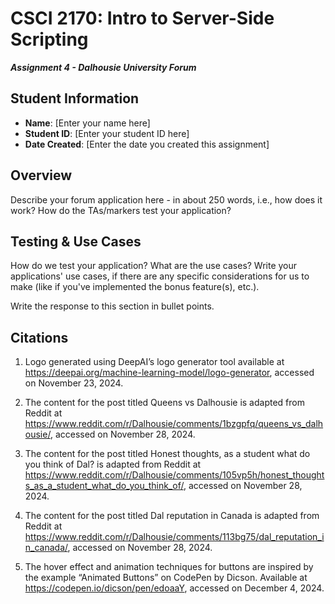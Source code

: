 # CSCI 2170: Intro to Server-Side Scripting

__*Assignment 4 - Dalhousie University Forum*__

## Student Information

- __Name__: [Enter your name here]
- __Student ID__: [Enter your student ID here]
- __Date Created__: [Enter the date you created this assignment]

## Overview

Describe your forum application here - in about 250 words, i.e., how does it work? How do the TAs/markers test your application?

## Testing & Use Cases

How do we test your application? What are the use cases? Write your applications' use cases, if there are any specific considerations for us to make (like if you've implemented the bonus feature(s), etc.).

Write the response to this section in bullet points.

## Citations

1. Logo generated using DeepAI’s logo generator tool available at https://deepai.org/machine-learning-model/logo-generator, accessed on November 23, 2024.

2.	The content for the post titled Queens vs Dalhousie is adapted from Reddit at https://www.reddit.com/r/Dalhousie/comments/1bzgpfq/queens_vs_dalhousie/, accessed on November 28, 2024.

3.	The content for the post titled Honest thoughts, as a student what do you think of Dal? is adapted from Reddit at https://www.reddit.com/r/Dalhousie/comments/105vp5h/honest_thoughts_as_a_student_what_do_you_think_of/, accessed on November 28, 2024.

4.	The content for the post titled Dal reputation in Canada is adapted from Reddit at https://www.reddit.com/r/Dalhousie/comments/113bg75/dal_reputation_in_canada/, accessed on November 28, 2024.

5. The hover effect and animation techniques for buttons are inspired by the example “Animated Buttons” on CodePen by Dicson. Available at https://codepen.io/dicson/pen/edoaaY, accessed on December 4, 2024.


